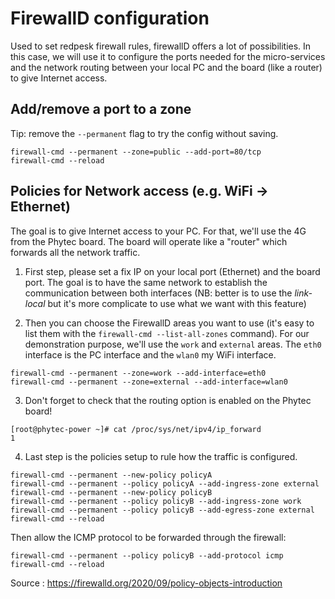 # FirewallD configuration

Used to set redpesk firewall rules, firewallD offers a lot of possibilities. In this case, we will use it to configure the ports needed for the micro-services and the network routing between your local PC and the board (like a router) to give Internet access.

## Add/remove a port to a zone

Tip: remove the `--permanent` flag to try the config without saving.

```shell
firewall-cmd --permanent --zone=public --add-port=80/tcp
firewall-cmd --reload
```

## Policies for Network access (e.g. WiFi -> Ethernet)

The goal is to give Internet access to your PC. For that, we'll use the 4G from the Phytec board. The board will operate like a "router" which forwards all the network traffic.

1. First step, please set a fix IP on your local port (Ethernet) and the board port. The goal is to have the same network to establish the communication between both interfaces (NB: better is to use the _link-local_ but it's more complicate to use what we want with this feature)
   
2. Then you can choose the FirewallD areas you want to use (it's easy to list them with the ``firewall-cmd --list-all-zones`` command). For our demonstration purpose, we'll use the `work` and `external` areas. The `eth0` interface is the PC interface and the `wlan0` my WiFi interface.
   
```shell
firewall-cmd --permanent --zone=work --add-interface=eth0
firewall-cmd --permanent --zone=external --add-interface=wlan0
```

3. Don't forget to check that the routing option is enabled on the Phytec board!
   
```shell
[root@phytec-power ~]# cat /proc/sys/net/ipv4/ip_forward  
1
```

4. Last step is the policies setup to rule how the traffic is configured.
   
```shell
firewall-cmd --permanent --new-policy policyA
firewall-cmd --permanent --policy policyA --add-ingress-zone external
firewall-cmd --permanent --new-policy policyB
firewall-cmd --permanent --policy policyB --add-ingress-zone work
firewall-cmd --permanent --policy policyB --add-egress-zone external
firewall-cmd --reload
```

Then allow the ICMP protocol to be forwarded through the firewall:
```shell
firewall-cmd --permanent --policy policyB --add-protocol icmp
firewall-cmd --reload
```

Source : https://firewalld.org/2020/09/policy-objects-introduction